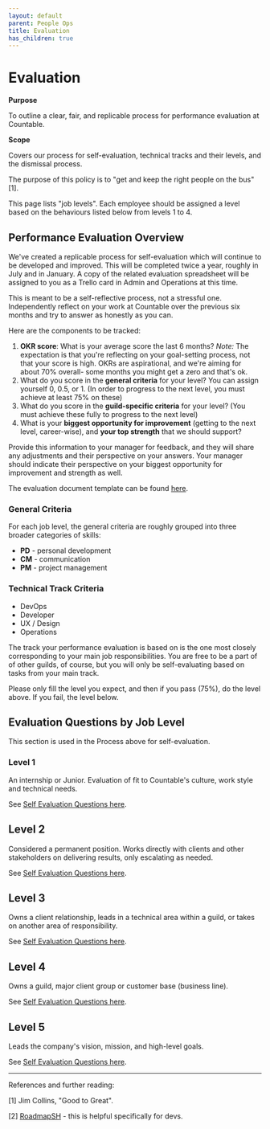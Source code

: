 ```yaml
---
layout: default
parent: People Ops
title: Evaluation
has_children: true
---
```


# Evaluation

**Purpose**

To outline a clear, fair, and replicable process for performance
evaluation at Countable.

**Scope**

Covers our process for self-evaluation, technical tracks and their
levels, and the dismissal process.

The purpose of this policy is to "get and keep the right people on the
bus" \[1\].

This page lists "job levels". Each employee should be assigned a level
based on the behaviours listed below from levels 1 to 4.

## Performance Evaluation Overview

We've created a replicable process for self-evaluation which will
continue to be developed and improved. This will be completed twice a
year, roughly in July and in January. A copy of the related evaluation
spreadsheet will be assigned to you as a Trello card in Admin and
Operations at this time.

This is meant to be a self-reflective process, not a stressful one.
Independently reflect on your work at Countable over the previous six
months and try to answer as honestly as you can.

Here are the components to be tracked:

1.  **OKR score**: What is your average score the last 6 months? *Note:*
    The expectation is that you're reflecting on your goal-setting process,
    not that your score is high. OKRs are aspirational, and we're aiming
    for about 70% overall- some months you might get a zero and that's ok.
3.  What do you score in the **general criteria** for your level? You
    can assign yourself 0, 0.5, or 1. (In order to progress to the next
    level, you must achieve at least 75% on these)
3.  What do you score in the **guild-specific criteria** for your level?
    (You must achieve these fully to progress to the next level)
4.  What is your **biggest opportunity for improvement** (getting to the
    next level, career-wise), and **your top strength** that we should
    support?

Provide this information to your manager for feedback, and they will
share any adjustments and their perspective on your answers. Your
manager should indicate their perspective on your biggest opportunity
for improvement and strength as well.

The evaluation document template can be found [here](https://docs.google.com/spreadsheets/d/1WZq39ujt32hhRJetP0syLyTML57cgmhMF3ijfzIb3gU/edit#gid=0).

### General Criteria

For each job level, the general criteria are roughly grouped into three
broader categories of skills:

  - **PD** - personal development
  - **CM** - communication
  - **PM** - project management

### Technical Track Criteria

  - DevOps
  - Developer
  - UX / Design
  - Operations

The track your performance evaluation is based on is the one most
closely corresponding to your main job responsibilities. You are free to
be a part of of other guilds, of course, but you will only be
self-evaluating based on tasks from your main track.

Please only fill the level you expect, and then if you pass (75%), do the level above. If you fail, the level below.

## Evaluation Questions by Job Level

This section is used in the Process above for self-evaluation.

### Level 1

An internship or Junior. Evaluation of fit to Countable's culture, work
style and technical needs.

See [Self Evaluation Questions here](LEVEL_1_QUESTIONS.md).

## Level 2

Considered a permanent position. Works directly with clients and other
stakeholders on delivering results, only escalating as needed.

See [Self Evaluation Questions here](LEVEL_2_QUESTIONS.md).

## Level 3

Owns a client relationship, leads in a technical area within a guild, or
takes on another area of responsibility.

See [Self Evaluation Questions here](LEVEL_3_QUESTIONS.md).

## Level 4

Owns a guild, major client group or customer base (business line).

See [Self Evaluation Questions here](LEVEL_4_QUESTIONS.md).

## Level 5

Leads the company's vision, mission, and high-level goals.

See [Self Evaluation Questions here](LEVEL_5_QUESTIONS.md).

-----
References and further reading:

\[1\] Jim Collins, "Good to Great".

\[2\] [RoadmapSH](https://roadmap.sh/guides/levels-of-seniority) - this
is helpful specifically for devs.
